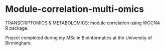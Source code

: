 # Module-correlation-multi-omics
TRANSCRIPTOMICS &amp; METABOLOMICS: module correlation using WGCNA R package.

Project completed during my MSc in Bioinformatics at the University of Birmingham.
